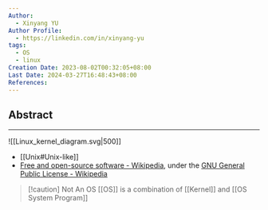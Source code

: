 ```yaml
---
Author:
  - Xinyang YU
Author Profile:
  - https://linkedin.com/in/xinyang-yu
tags:
  - OS
  - linux
Creation Date: 2023-08-02T00:32:05+08:00
Last Date: 2024-03-27T16:48:43+08:00
References: 
---
```

## Abstract
---
![[Linux_kernel_diagram.svg|500]]
- [[Unix#Unix-like]]
- [Free and open-source software - Wikipedia](https://en.wikipedia.org/wiki/Free_and_open-source_software), under the [GNU General Public License - Wikipedia](https://en.wikipedia.org/wiki/GNU_General_Public_License) 

>[!caution] Not An OS
> [[OS]] is a combination of [[Kernel]] and [[OS System Program]]